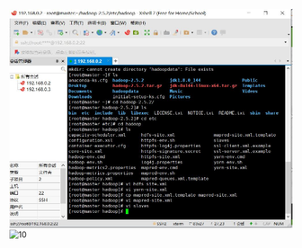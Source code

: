![09](https://github.com/grain420/hello/blob/master/180522115/09.JPG)
![10](https://github.com/grain420/hello/upload/master/180522115/10.JPG)
